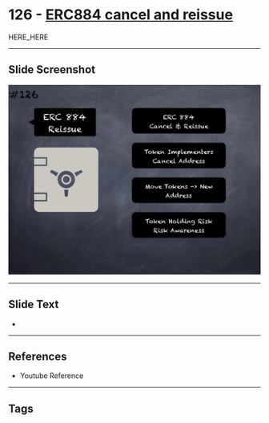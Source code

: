 # 126 - [ERC884 cancel and reissue](ERC884%20cancel%20and%20reissue.md)

HERE_HERE

___
## Slide Screenshot
![0126.png](../../images/pitfalls_and_best_practices201/126.png)
___
## Slide Text
- 
___
## References
- Youtube Reference
___
## Tags